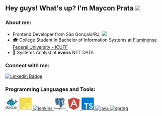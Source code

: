 ## Hey guys! What's up? I'm Maycon Prata <img src="https://raw.githubusercontent.com/iampavangandhi/iampavangandhi/master/gifs/Hi.gif" width="30px">

### About me:
- Frontend Developer from São Gonçalo/RJ, <img src="https://github.com/juliohm/awesome-brazil-data/blob/master/images/brazil-icon.png?raw=true" height=20>
- 🎓 College Student in Bachelor of Information Systems at [Fluminense Federal University - ICUFF](http://ic.uff.br/index.php/en-GB/) 
- 💼 Systems Analyst at **everis** NTT DATA

### Connect with me:
[![Linkedin Badge](https://img.shields.io/badge/-LinkedIn-blue?style=flat-square&logo=Linkedin&logoColor=white&link)](https://www.linkedin.com/in/pratamaycon/)

### Programming Languages and Tools:
<p align="left">
  <a href="https://www.docker.com/" target="_blank">
    <img
      src="https://raw.githubusercontent.com/devicons/devicon/master/icons/docker/docker-original-wordmark.svg"
      alt="docker"
      width="40"
      height="40"
    />
  </a>
  <a
    href="https://developer.mozilla.org/en-US/docs/Web/JavaScript"
    target="_blank"
  >
    <img
      src="https://raw.githubusercontent.com/devicons/devicon/master/icons/javascript/javascript-plain.svg"
      alt="javascript"
      width="40"
      height="40"
    />
  </a>
    <a href="https://www.jenkins.io" target="_blank">
    <img
      src="https://www.vectorlogo.zone/logos/jenkins/jenkins-icon.svg"
      alt="jenkins"
      width="40"
      height="40"
    />
  </a>
    <a href="https://www.postgresql.org" target="_blank">
    <img
      src="https://raw.githubusercontent.com/devicons/devicon/master/icons/postgresql/postgresql-original-wordmark.svg"
      alt="postgresql"
      width="40"
      height="40"
    />
  </a>
    <a href="https://angular.io/" target="_blank">
    <img
      src="https://raw.githubusercontent.com/devicons/devicon/master/icons/angularjs/angularjs-plain.svg"
      alt="angular"
      width="40"
      height="40"
    />
  </a>
    <a href="https://www.typescriptlang.org/" target="_blank">
    <img
      src="https://raw.githubusercontent.com/devicons/devicon/master/icons/typescript/typescript-original.svg"
      alt="typescript"
      width="40"
      height="40"
    />
  </a>
     <a href="https://www.java.com/pt-BR/" target="_blank">
    <img
      src="https://pbs.twimg.com/profile_images/1410016948977422337/rKU8iR89_400x400.png"
      alt="java"
      width="40"
      height="40"
    />
  </a>
     <a href="https://spring.io/projects/spring-boot" target="_blank">
    <img
      src="https://pbs.twimg.com/profile_images/1235868806079057921/fTL08u_H_400x400.png"
      alt="spring"
      width="40"
      height="40"
    />
  </a>
</p>

